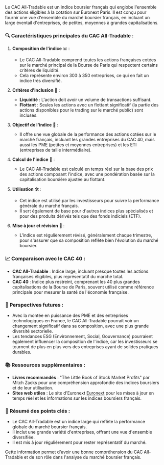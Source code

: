 Le CAC All-Tradable est un indice boursier français qui englobe l'ensemble des actions éligibles à la cotation sur Euronext Paris. Il est conçu pour fournir une vue d'ensemble du marché boursier français, en incluant un large éventail d'entreprises, de petites, moyennes à grandes capitalisations.

### 🔍 **Caractéristiques principales du CAC All-Tradable :**

1. **Composition de l'indice** 📊 :
   - Le CAC All-Tradable comprend toutes les actions françaises cotées sur le marché principal de la Bourse de Paris qui respectent certains critères de liquidité.
   - Cela représente environ 300 à 350 entreprises, ce qui en fait un indice très diversifié.

2. **Critères d'inclusion** 📝 :
   - **Liquidité** : L'action doit avoir un volume de transactions suffisant.
   - **Flottant** : Seules les actions avec un flottant significatif (la partie des actions disponibles pour le trading sur le marché public) sont incluses.

3. **Objectif de l'indice** 🎯 :
   - Il offre une vue globale de la performance des actions cotées sur le marché français, incluant les grandes entreprises du CAC 40, mais aussi les PME (petites et moyennes entreprises) et les ETI (entreprises de taille intermédiaire).

4. **Calcul de l'indice** 🧮 :
   - Le CAC All-Tradable est calculé en temps réel sur la base des prix des actions composant l'indice, avec une pondération basée sur la capitalisation boursière ajustée au flottant.

5. **Utilisation** 🛠️ :
   - Cet indice est utilisé par les investisseurs pour suivre la performance générale du marché français.
   - Il sert également de base pour d'autres indices plus spécialisés et pour des produits dérivés tels que des fonds indiciels (ETF).

6. **Mise à jour et révision** 🔄 :
   - L'indice est régulièrement révisé, généralement chaque trimestre, pour s'assurer que sa composition reflète bien l'évolution du marché boursier.

### 📈 **Comparaison avec le CAC 40** :
- **CAC All-Tradable** : Indice large, incluant presque toutes les actions françaises éligibles, plus représentatif du marché total.
- **CAC 40** : Indice plus restreint, comprenant les 40 plus grandes capitalisations de la Bourse de Paris, souvent utilisé comme référence principale pour mesurer la santé de l'économie française.

### 🔮 **Perspectives futures** :
- Avec la montée en puissance des PME et des entreprises technologiques en France, le CAC All-Tradable pourrait voir un changement significatif dans sa composition, avec une plus grande diversité sectorielle.
- Les tendances ESG (Environnement, Social, Gouvernance) pourraient également influencer la composition de l'indice, car les investisseurs se tournent de plus en plus vers des entreprises ayant de solides pratiques durables.

### 📚 **Ressources supplémentaires :**
- **Livres recommandés** : "The Little Book of Stock Market Profits" par Mitch Zacks pour une compréhension approfondie des indices boursiers et de leur utilisation.
- **Sites web utiles** : Le site d'Euronext [Euronext](https://www.euronext.com/) pour les mises à jour en temps réel et les informations sur les indices boursiers français.

### 📝 **Résumé des points clés :**
- Le CAC All-Tradable est un indice large qui reflète la performance globale du marché boursier français.
- Il inclut une grande variété d'entreprises, offrant une vue d'ensemble diversifiée.
- Il est mis à jour régulièrement pour rester représentatif du marché.

Cette information permet d'avoir une bonne compréhension du CAC All-Tradable et de son rôle dans l'analyse du marché boursier français.